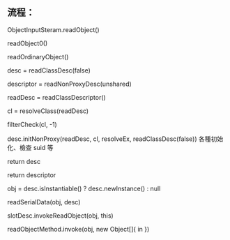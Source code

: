 ## 流程：
ObjectInputSteram.readObject()

readObject0()

readOrdinaryObject()

desc = readClassDesc(false)

descriptor = readNonProxyDesc(unshared)

readDesc = readClassDescriptor()

cl = resolveClass(readDesc)

filterCheck(cl, -1)

desc.initNonProxy(readDesc, cl, resolveEx, readClassDesc(false))
各種初始化、檢查 suid 等

return desc

return descriptor

obj = desc.isInstantiable() ? desc.newInstance() : null

readSerialData(obj, desc)

slotDesc.invokeReadObject(obj, this)

readObjectMethod.invoke(obj, new Object[]{ in })
